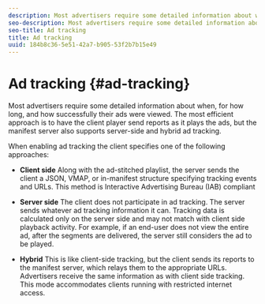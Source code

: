 ```yaml
---
description: Most advertisers require some detailed information about when, for how long, and how successfully their ads were viewed. The most efficient approach is to have the client player send reports as it plays the ads, but the manifest server also supports server-side and hybrid ad tracking.
seo-description: Most advertisers require some detailed information about when, for how long, and how successfully their ads were viewed. The most efficient approach is to have the client player send reports as it plays the ads, but the manifest server also supports server-side and hybrid ad tracking.
seo-title: Ad tracking
title: Ad tracking
uuid: 184b8c36-5e51-42a7-b905-53f2b7b15e49
---
```


# Ad tracking {#ad-tracking}

Most advertisers require some detailed information about when, for how long, and how successfully their ads were viewed. The most efficient approach is to have the client player send reports as it plays the ads, but the manifest server also supports server-side and hybrid ad tracking.

When enabling ad tracking the client specifies one of the following approaches: 

* **Client side** Along with the ad-stitched playlist, the server sends the client a JSON, VMAP, or in-manifest structure specifying tracking events and URLs. This method is Interactive Advertising Bureau (IAB) compliant

* **Server side** The client does not participate in ad tracking. The server sends whatever ad tracking information it can. Tracking data is calculated only on the server side and may not match with client side playback activity. For example, if an end-user does not view the entire ad, after the segments are delivered, the server still considers the ad to be played.

* **Hybrid** This is like client-side tracking, but the client sends its reports to the manifest server, which relays them to the appropriate URLs. Advertisers receive the same information as with client side tracking. This mode accommodates clients running with restricted internet access.